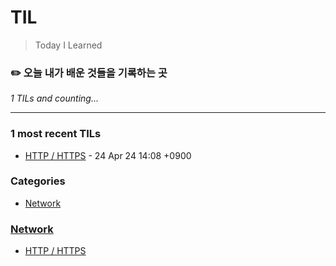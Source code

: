 # TIL
> Today I Learned

### ✏️  오늘 내가 배운 것들을 기록하는 곳


_1 TILs and counting..._

---

### 1 most recent TILs

- [HTTP / HTTPS](Network/http.md) - 24 Apr 24 14:08 +0900

### Categories

- [Network](#network)

### [Network](#network)
- [HTTP / HTTPS](Network/http.md)

[1]: https://simonwillison.net/2020/Apr/20/self-rewriting-readme/
[2]: https://github.com/jbranchaud/til
[3]: https://github.com/cflynn07/github-action-til-autoformat-readme

